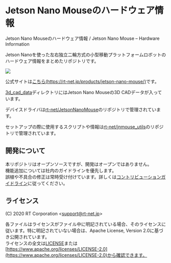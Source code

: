 # Jetson Nano Mouseのハードウェア情報

Jetson Nano Mouseのハードウェア情報 / Jetson Nano Mouse – Hardware Information

Jetson Nanoを使った左右独立二輪方式の小型移動プラットフォームロボットのハードウェア情報をまとめたリポジトリです。

![](https://rt-net.github.io/images/jetson-nano-mouse/jnmouse_step_cad.png)

公式サイトは[こちら(https://rt-net.jp/products/jetson-nano-mouse/)](https://rt-net.jp/products/jetson-nano-mouse/)です。

[3d_cad_data](./3d_cad_data)ディレクトリにはJetson Nano Mouseの3D CADデータが入っています。

<!-- [circuit diagram](./circuit_diagram)ディレクトリにはJetson Nano Mouseの回路図が入っています。 -->

デバイスドライバは[rt-net/JetsonNanoMouse](https://github.com/rt-net/JetsonNanoMouse)のリポジトリで管理されています。

セットアップの際に使用するスクリプトや情報は[rt-net/jnmouse_utils](https://github.com/rt-net/jnmouse_utils)のリポジトリで管理されています。

## 開発について

本リポジトリはオープンソースですが、開発はオープンではありません。  
機能追加については社内のガイドラインを優先します。  
誤植や不具合の修正は常時受け付けています。詳しくは[コントリビューションガイドライン](https://github.com/rt-net/.github/blob/master/CONTRIBUTING.md)に従ってください。

## ライセンス

(C) 2020 RT Corporation \<support@rt-net.jp\>

各ファイルはライセンスがファイル中に明記されている場合、そのライセンスに従います。特に明記されていない場合は、Apache License, Version 2.0に基づき公開されています。  
ライセンスの全文は[LICENSE](./LICENSE)または[https://www.apache.org/licenses/LICENSE-2.0](https://www.apache.org/licenses/LICENSE-2.0)から確認できます。
